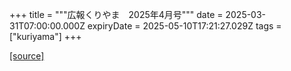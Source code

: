 +++
title = """広報くりやま　2025年4月号"""
date = 2025-03-31T07:00:00.000Z
expiryDate = 2025-05-10T17:21:27.029Z
tags = ["kuriyama"]
+++


[[source]](https://www.town.kuriyama.hokkaido.jp/site/koho/31061.html)
